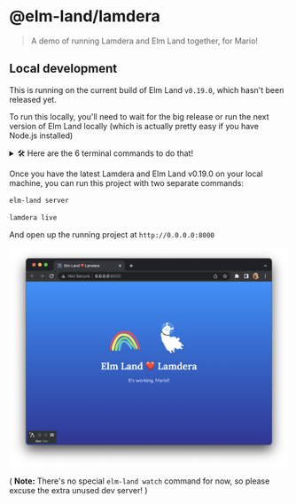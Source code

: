 # @elm-land/lamdera
> A demo of running Lamdera and Elm Land together, for Mario!

## Local development

This is running on the current build of Elm Land `v0.19.0`, which hasn't been released yet. 

To run this locally, you'll need to wait for the big release or run the next version of Elm Land locally (which is actually pretty easy if you have Node.js installed)

<details>
<summary>🛠 Here are the 6 terminal commands to do that!</summary>
```
git clone https://github.com/elm-land/elm-land.git
git checkout release/0.18.2
cd projects/cli
npm install
npm link
npm run setup
```

From there, run `elm-land -v` to see if `v0.19.0` gets printed out!
</details>


Once you have the latest Lamdera and Elm Land v0.19.0 on your local machine, you can run this project with two separate commands:

```sh
elm-land server
```

```sh
lamdera live
```

And open up the running project at `http://0.0.0.0:8000`

![A screenshot of the app running](./screenshot.png)

( __Note:__ There's no special `elm-land watch` command for now, so please excuse the extra unused dev server! )